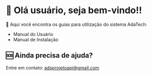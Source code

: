 # 🐙 Olá usuário, seja bem-vindo!!
:mag_right: Aqui você encontra os guias para utilização do sistema AdaTech:

 - Manual do Usuário
 - Manual de Instalação

## :sos: Ainda precisa de ajuda?
Entre em contato:  adsprojetoapi@gmail.com
